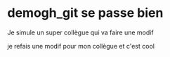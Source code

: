 # demogh_git se passe bien
Je simule un super collègue qui va faire une modif

je refais une modif pour mon collègue et c'est cool
